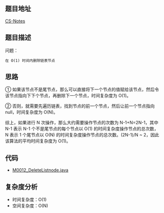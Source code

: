 <!--
 * @Date        : 2020-05-02 20:37:47
 * @LastEditors : anlzou
 * @Github      : https://github.com/anlzou
 * @LastEditTime: 2020-06-21 21:27:48
 * @FilePath    : \algorithm\problems\M0012_delete-ListNode-is-O(1).md
 * @Describe    : 
 -->
## 题目地址

[CS-Notes](https://github.com/CyC2018/CS-Notes/blob/master/notes/18.1%20%E5%9C%A8%20O(1)%20%E6%97%B6%E9%97%B4%E5%86%85%E5%88%A0%E9%99%A4%E9%93%BE%E8%A1%A8%E8%8A%82%E7%82%B9.md)

## 题目描述

问题：
```
在 O(1) 时间内删除链表节点
```

## 思路
① 如果该节点不是尾节点，那么可以直接将下一个节点的值赋给该节点，然后令该节点指向下下个节点，再删除下一个节点，时间复杂度为 O(1)。

② 否则，就需要先遍历链表，找到节点的前一个节点，然后让前一个节点指向 null，时间复杂度为 O(N)。

综上，如果进行 N 次操作，那么大约需要操作节点的次数为 N-1+N=2N-1，其中 N-1 表示 N-1 个不是尾节点的每个节点以 O(1) 的时间复杂度操作节点的总次数，N 表示 1 个尾节点以 O(N) 的时间复杂度操作节点的总次数。(2N-1)/N ~ 2，因此该算法的平均时间复杂度为 O(1)。

## 代码
- [M0012_DeleteListnode.java](../code/M0012_DeleteListnode.java)

## 复杂度分析

- 时间复杂度：O(1)
- 空间复杂度：O(N)